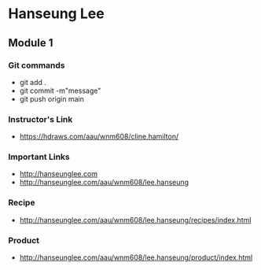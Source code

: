 # Hanseung Lee

## Module 1

### Git commands

- git add .
- git commit -m"message"
- git push origin main

### Instructor's Link
- https://hdraws.com/aau/wnm608/cline.hamilton/

### Important Links
- http://hanseunglee.com
- http://hanseunglee.com/aau/wnm608/lee.hanseung

### Recipe
- http://hanseunglee.com/aau/wnm608/lee.hanseung/recipes/index.html

### Product
- http://hanseunglee.com/aau/wnm608/lee.hanseung/product/index.html
